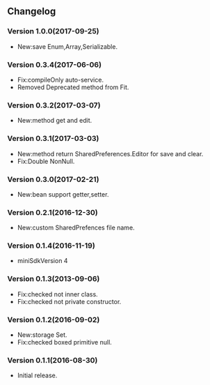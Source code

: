 ## Changelog

### Version 1.0.0(2017-09-25)

* New:save Enum,Array,Serializable.

### Version 0.3.4(2017-06-06)

* Fix:compileOnly auto-service.
* Removed Deprecated method from Fit.

### Version 0.3.2(2017-03-07)

* New:method get and edit.

### Version 0.3.1(2017-03-03)

* New:method return SharedPreferences.Editor for save and clear.
* Fix:Double NonNull.

### Version 0.3.0(2017-02-21)

* New:bean support getter,setter.

### Version 0.2.1(2016-12-30)

* New:custom SharedPrefences file name.

### Version 0.1.4(2016-11-19)

* miniSdkVersion 4

### Version 0.1.3(2013-09-06)

* Fix:checked not inner class.
* Fix:checked not private constructor.

### Version 0.1.2(2016-09-02)

* New:storage Set<String>.
* Fix:checked boxed primitive null.

### Version 0.1.1(2016-08-30)

* Initial release.